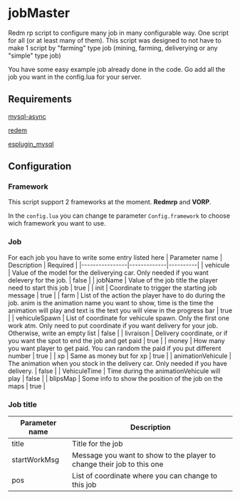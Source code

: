 # jobMaster
Redm rp script to configure many job in many configurable way. One script for all (or at least many of them).
This script was designed to not have to make 1 script by "farming" type job (mining, farming, deliverying or any "simple" type job)

You have some easy example job already done in the code. Go add all the job you want in the config.lua for your server.

## Requirements
 
[mysql-async](https://github.com/amakuu/mysql-async-temporary)

[redem](https://github.com/kanersps/redem)

[esplugin_mysql](https://github.com/RedEM-RP/esplugin_mysql)

## Configuration

### Framework

This script support 2 frameworks at the moment. **Redmrp** and **VORP**.

In the `config.lua` you can change te parameter `Config.framework` to choose wich framework you want to use.

### Job
For each job you have to write some entry listed here
| Parameter name | Description | Required | 
|----------------|-------------|----------|
| vehicule | Value of the model for the deliverying car. Only needed if you want delevery for the job. | false |
| jobName | Value of the job title the player need to start this job | true |
| init | Coordinate to trigger the starting job message | true |
| farm | List of the action the player have to do during the job. anim is the animation name you want to show, time is the time the animation will play and text is the text you will view in the progress bar | true |
| vehiculeSpawn | List of coordinate for vehicule spawn. Only the first one work atm. Only need to put coordinate if you want delivery for your job. Otherwise, write an empty list | false |
| livraison | Delivery coordinate, or if you want the spot to end the job and get paid | true |
| money | How many you want player to get paid. You can random the paid if you put different number | true |
| xp | Same as money but for xp | true |
| animationVehicule | The animation when you stock in the delivery car. Only needed if you have delivery. | false |
| VehiculeTime | Time during the animationVehicule will play | false |
| blipsMap | Some info to show the position of the job on the maps | true |

### Job title
| Parameter name | Description |
|----------------|-------------|
| title | Title for the job |
| startWorkMsg | Message you want to show to the player to change their job to this one |
| pos | List of coordinate where you can change to this job |
